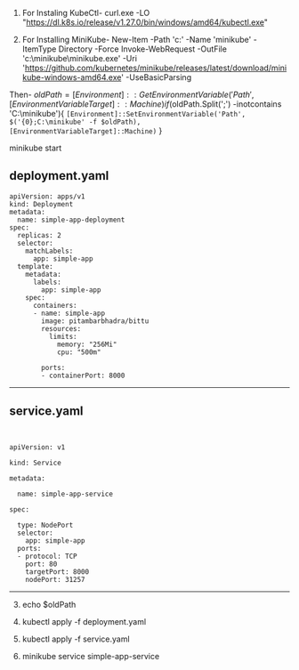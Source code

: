 1. For Instaling KubeCtl-
curl.exe -LO "https://dl.k8s.io/release/v1.27.0/bin/windows/amd64/kubectl.exe"

2. For Installing MiniKube-
New-Item -Path 'c:\' -Name 'minikube' -ItemType Directory -Force
Invoke-WebRequest -OutFile 'c:\minikube\minikube.exe' -Uri 'https://github.com/kubernetes/minikube/releases/latest/download/minikube-windows-amd64.exe' -UseBasicParsing

Then-
$oldPath = [Environment]::GetEnvironmentVariable('Path', [EnvironmentVariableTarget]::Machine)
if ($oldPath.Split(';') -inotcontains 'C:\minikube'){ `
  [Environment]::SetEnvironmentVariable('Path', $('{0};C:\minikube' -f $oldPath), [EnvironmentVariableTarget]::Machine) `
}

minikube start

deployment.yaml
----------------
```
apiVersion: apps/v1
kind: Deployment
metadata:
  name: simple-app-deployment
spec:
  replicas: 2
  selector:
    matchLabels:
      app: simple-app
  template:
    metadata:
      labels:
        app: simple-app
    spec:
      containers:
      - name: simple-app
        image: pitambarbhadra/bittu
        resources:
          limits:
            memory: "256Mi"
            cpu: "500m"

        ports:
        - containerPort: 8000
```
-----------------------------------------------------------------------------------------------------

service.yaml
--------------
```


apiVersion: v1

kind: Service

metadata:

  name: simple-app-service

spec:

  type: NodePort
  selector:
    app: simple-app
  ports:
  - protocol: TCP
    port: 80
    targetPort: 8000
    nodePort: 31257
```
-------------------------------------------------------------------------------------------------

3. echo $oldPath
4. kubectl apply -f deployment.yaml
5. kubectl apply -f service.yaml

6. minikube service simple-app-service




